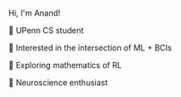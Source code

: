 Hi, I'm Anand!

 🌱 UPenn CS student
 
 🌿 Interested in the intersection of ML + BCIs
 
 🍂 Exploring mathematics of RL 
 
 🍄 Neuroscience enthusiast
